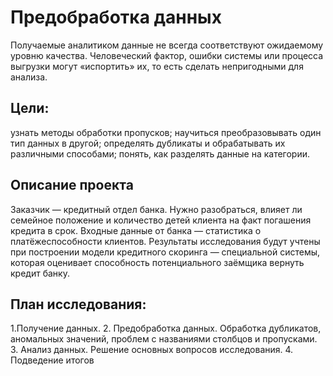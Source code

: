 # Предобработка данных

Получаемые аналитиком данные не всегда соответствуют ожидаемому уровню качества. Человеческий фактор, ошибки системы или процесса выгрузки могут «испортить» их, то есть сделать непригодными для анализа.

## Цели:
узнать методы обработки пропусков;
научиться преобразовывать один тип данных в другой;
определять дубликаты и обрабатывать их различными способами;
понять, как разделять данные на категории.

## Описание проекта
Заказчик — кредитный отдел банка. Нужно разобраться, влияет ли семейное положение и количество детей клиента на факт погашения кредита в срок. Входные данные от банка — статистика о платёжеспособности клиентов.
Результаты исследования будут учтены при построении модели кредитного скоринга — специальной системы, которая оценивает способность потенциального заёмщика вернуть кредит банку.

## План исследования: 
1.Получение данных.
2. Предобработка данных. Обработка дубликатов, аномальных значений, проблем с названиями столбцов и пропусками.
3. Анализ данных. Решение основных вопросов исследования.
4. Подведение итогов
